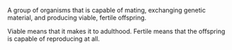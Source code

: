 A group of organisms that is capable of mating, exchanging genetic material, and producing viable, fertile offspring.

Viable means that it makes it to adulthood.
Fertile means that the offspring is capable of reproducing at all.

